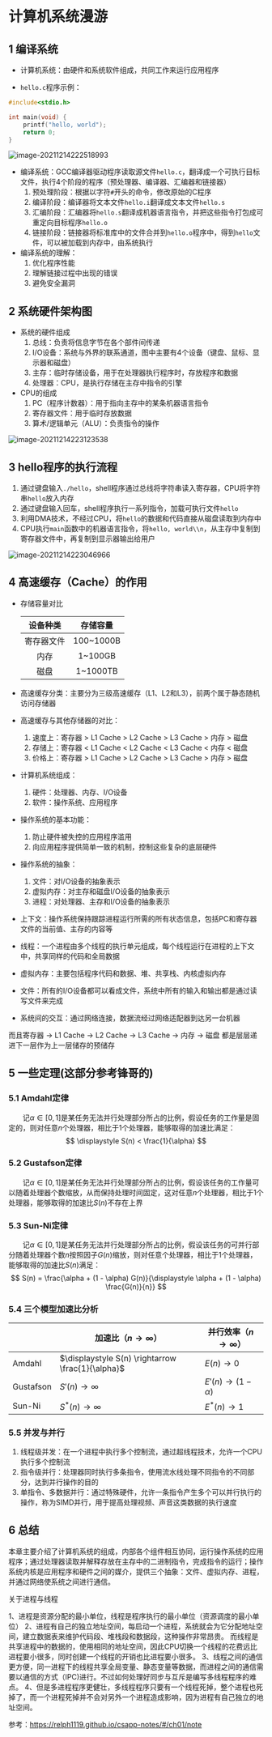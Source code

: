 #  计算机系统漫游

## 1 编译系统
- 计算机系统：由硬件和系统软件组成，共同工作来运行应用程序

- `hello.c`程序示例：

```c
#include<stdio.h>

int main(void) {
    printf("hello, world");
    return 0;
}
```

![image-20211214222518993](README.assets/image-20211214222518993.png)

- 编译系统：GCC编译器驱动程序读取源文件`hello.c`，翻译成一个可执行目标文件，执行4个阶段的程序（预处理器、编译器、汇编器和链接器）
  1. 预处理阶段：根据以字符`#`开头的命令，修改原始的C程序
  2. 编译阶段：编译器将文本文件`hello.i`翻译成文本文件`hello.s`
  3. 汇编阶段：汇编器将`hello.s`翻译成机器语言指令，并把这些指令打包成可重定向目标程序`hello.o`
  4. 链接阶段：链接器将标准库中的文件合并到`hello.o`程序中，得到`hello`文件，可以被加载到内存中，由系统执行
- 编译系统的理解：
  1. 优化程序性能
  2. 理解链接过程中出现的错误
  3. 避免安全漏洞

## 2 系统硬件架构图
- 系统的硬件组成
  1. 总线：负责将信息字节在各个部件间传递
  2. I/O设备：系统与外界的联系通道，图中主要有4个设备（键盘、鼠标、显示器和磁盘）
  3. 主存：临时存储设备，用于在处理器执行程序时，存放程序和数据
  4. 处理器：CPU，是执行存储在主存中指令的引擎
- CPU的组成
  1. PC（程序计数器）：用于指向主存中的某条机器语言指令
  2. 寄存器文件：用于临时存放数据
  3. 算术/逻辑单元（ALU）：负责指令的操作

![image-20211214223123538](README.assets/image-20211214223123538.png)

## 3 hello程序的执行流程

1. 通过键盘输入`./hello`，shell程序通过总线将字符串读入寄存器，CPU将字符串`hello`放入内存
2. 通过键盘输入回车，shell程序执行一系列指令，加载可执行文件`hello`
3. 利用DMA技术，不经过CPU，将`hello`的数据和代码直接从磁盘读取到内存中
4. CPU执行`main`函数中的机器语言指令，将`hello, world\\n`，从主存中复制到寄存器文件中，再复制到显示器输出给用户

![image-20211214223046966](README.assets/image-20211214223046966.png)

## 4 高速缓存（Cache）的作用

- 存储容量对比

  |  设备种类  | 存储容量  |
  | :--------: | :-------: |
  | 寄存器文件 | 100~1000B |
  |    内存    |  1~100GB  |
  |    磁盘    | 1~1000TB  |
  
- 高速缓存分类：主要分为三级高速缓存（L1、L2和L3），前两个属于静态随机访问存储器

- 高速缓存与其他存储器的对比：
  1. 速度上：寄存器 > L1 Cache > L2 Cache > L3 Cache > 内存 >  磁盘
  2. 存储上：寄存器 < L1 Cache < L2 Cache < L3 Cache < 内存 <  磁盘
  3. 价格上：寄存器 > L1 Cache > L2 Cache > L3 Cache > 内存 >  磁盘

- 计算机系统组成：
  1. 硬件：处理器、内存、I/O设备
  2. 软件：操作系统、应用程序
  
- 操作系统的基本功能：
  1. 防止硬件被失控的应用程序滥用
  2. 向应用程序提供简单一致的机制，控制这些复杂的底层硬件
  
- 操作系统的抽象：
  1. 文件：对I/O设备的抽象表示
  2. 虚拟内存：对主存和磁盘I/O设备的抽象表示
  3. 进程：对处理器、主存和I/O设备的抽象表示
  
- 上下文：操作系统保持跟踪进程运行所需的所有状态信息，包括PC和寄存器文件的当前值、主存的内容等

- 线程：一个进程由多个线程的执行单元组成，每个线程运行在进程的上下文中，共享同样的代码和全局数据

- 虚拟内存：主要包括程序代码和数据、堆、共享栈、内核虚拟内存

- 文件：所有的I/O设备都可以看成文件，系统中所有的输入和输出都是通过读写文件来完成

- 系统间的交互：通过网络连接，数据流经过网络适配器到达另一台机器

而且寄存器 -> L1 Cache -> L2 Cache -> L3 Cache -> 内存 ->  磁盘 都是层层递进下一层作为上一层储存的预储存

## 5 一些定理(这部分参考锋哥的)

### 5.1 Amdahl定律
&emsp;&emsp;记$\alpha \in [0, 1]$是某任务无法并行处理部分所占的比例，假设任务的工作量是固定的，则对任意$n$个处理器，相比于1个处理器，能够取得的加速比满足：
$$
\displaystyle S(n) < \frac{1}{\alpha}
$$

### 5.2 Gustafson定律
&emsp;&emsp;记$\alpha \in [0, 1]$是某任务无法并行处理部分所占的比例，假设该任务的工作量可以随着处理器个数缩放，从而保持处理时间固定，这对任意$n$个处理器，相比于1个处理器，能够取得的加速比$S(n)$不存在上界

### 5.3 Sun-Ni定律
&emsp;&emsp;记$\alpha \in [0, 1]$是某任务无法并行处理部分所占的比例，假设该任务的可并行部分随着处理器个数$n$按照因子$G(n)$缩放，则对任意个处理器，相比于1个处理器，能够取得的加速比$S(n)$满足：
$$
S(n) = \frac{\alpha + (1 - \alpha) G(n)}{\displaystyle \alpha + (1 - \alpha) \frac{G(n)}{n}}
$$

### 5.4 三个模型加速比分析

|           | 加速比（$n \rightarrow \infty$）                  | 并行效率（$n \rightarrow \infty$） |
| --------- | ------------------------------------------------- | ---------------------------------- |
| Amdahl    | $\displaystyle S(n) \rightarrow \frac{1}{\alpha}$ | $E(n) \rightarrow 0$               |
| Gustafson | $S'(n) \rightarrow \infty$                        | $E'(n) \rightarrow (1 - \alpha)$   |
| Sun-Ni    | $S^*(n) \rightarrow \infty$                       | $E^*(n) \rightarrow 1$             |

### 5.5 并发与并行
1. 线程级并发：在一个进程中执行多个控制流，通过超线程技术，允许一个CPU执行多个控制流
2. 指令级并行：处理器同时执行多条指令，使用流水线处理不同指令的不同部分，达到并行操作的目的
3. 单指令、多数据并行：通过特殊硬件，允许一条指令产生多个可以并行执行的操作，称为SIMD并行，用于提高处理视频、声音这类数据的执行速度

## 6 总结
​	本章主要介绍了计算机系统的组成，内部各个组件相互协同，运行操作系统的应用程序；通过处理器读取并解释存放在主存中的二进制指令，完成指令的运行；操作系统内核是应用程序和硬件之间的媒介，提供三个抽象：文件、虚拟内存、进程，并通过网络使系统之间进行通信。

关于进程与线程

1、进程是资源分配的最小单位，线程是程序执行的最小单位（资源调度的最小单位）
 2、进程有自己的独立地址空间，每启动一个进程，系统就会为它分配地址空间，建立数据表来维护代码段、堆栈段和数据段，这种操作非常昂贵。
 而线程是共享进程中的数据的，使用相同的地址空间，因此CPU切换一个线程的花费远比进程要小很多，同时创建一个线程的开销也比进程要小很多。
 3、线程之间的通信更方便，同一进程下的线程共享全局变量、静态变量等数据，而进程之间的通信需要以通信的方式（IPC)进行。不过如何处理好同步与互斥是编写多线程程序的难点。
 4、但是多进程程序更健壮，多线程程序只要有一个线程死掉，整个进程也死掉了，而一个进程死掉并不会对另外一个进程造成影响，因为进程有自己独立的地址空间。



参考：https://relph1119.github.io/csapp-notes/#/ch01/note